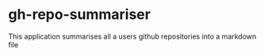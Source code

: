 # gh-repo-summariser
This application summarises all a users github repositories into a markdown file
